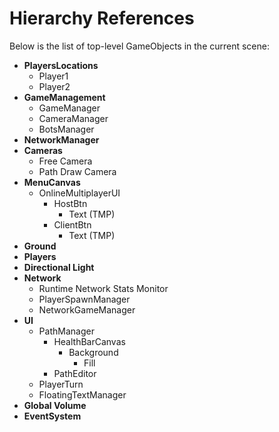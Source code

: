 # Hierarchy References
Below is the list of top-level GameObjects in the current scene:

- **PlayersLocations**
  - Player1
  - Player2
- **GameManagement**
  - GameManager
  - CameraManager
  - BotsManager
- **NetworkManager**
- **Cameras**
  - Free Camera
  - Path Draw Camera
- **MenuCanvas**
  - OnlineMultiplayerUI
    - HostBtn
      - Text (TMP)
    - ClientBtn
      - Text (TMP)
- **Ground**
- **Players**
- **Directional Light**
- **Network**
  - Runtime Network Stats Monitor
  - PlayerSpawnManager
  - NetworkGameManager
- **UI**
  - PathManager
    - HealthBarCanvas
      - Background
        - Fill
    - PathEditor
  - PlayerTurn
  - FloatingTextManager
- **Global Volume**
- **EventSystem**
